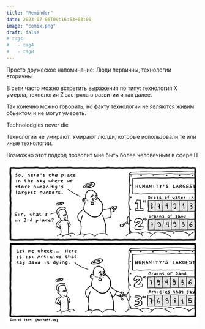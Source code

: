 ```yaml
---
title: "Reminder"
date: 2023-07-06T09:16:53+03:00
image: "comix.png"
draft: false
# tags:
#   - tagA
#   - tagB
---
```


Просто дружеское напоминание: Люди первичны, технологии вторичны.

В сети часто можно встретить выражения по типу: технология X умерла, технология Z застряла в развитии и так далее.

Так конечно можно говорить, но факту технологии не являются живим обьектом и не могут умереть.

Technolodgies never die

Технологии не умирают. Умирают люлди, которые использовали те или иные технологии.

Возможно этот подход позволит мне быть более человечным в сфере IT

![](comix.png)